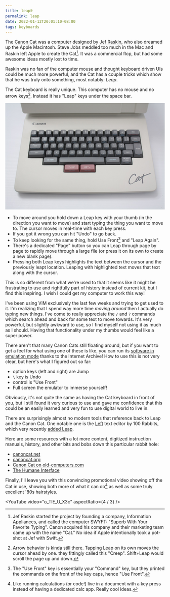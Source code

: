 ```yaml
---
title: leap®
permalink: leap
date: 2022-01-12T20:01:10-08:00
tags: keyboards
---
```


The [Canon Cat] was a computer designed by [Jef Raskin], who also dreamed up the
Apple Macintosh. Steve Jobs meddled too much in the Mac and Raskin left Apple to
create the Cat[^swyft]. It was a commercial flop, but had some awesome ideas
mostly lost to time.

[^swyft]:
    Jef Raskin started the project by founding a company, Information
    Appliances, and called the computer SWYFT: "Superb With Your Favorite
    Typing". Canon acquired his company and their marketing team came up with
    the name "Cat." No idea if Apple intentionally took a pot-shot at Jef with
    Swift.

Raskin was no fan of the computer mouse and thought keyboard driven UIs could be
much more powerful, and the Cat has a couple tricks which show that he was truly
onto something, most notably: _Leap_.

The Cat keyboard is really unique. This computer has no mouse and no arrow
keys[^creep]. Instead it has "Leap" keys under the space bar.

[^creep]:
    Arrow behavior is kinda still there. Tapping Leap on its own moves the
    cursor ahead by one. they fittingly called this "Creep". Shift+Leap would
    scroll the page up and down.

![Canon Cat keyboard](../media/32fbd2a67421bb0d.jpeg)

- To move around you hold down a Leap key with your thumb (in the direction you
  want to move) and start typing the thing you want to move to. The cursor moves
  in real-time with each key press.
- If you got it wrong you can hit "Undo" to go back.
- To keep looking for the same thing, hold Use Front[^use front] and "Leap
  Again".
- There's a dedicated "Page" button so you can Leap through page by page to
  rapidly move through a large file (or press it on its own to create a new
  blank page).
- Pressing both Leap keys highlights the text between the cursor and the
  previously leapt location. Leaping with highlighted text moves that text along
  with the cursor.

[^use front]: The "Use Front" key is essentially your "Command" key, but they
printed the commands on the front of the key caps, hence "Use Front".

This is so different from what we're used to that it seems like it might be
frustrating to use and rightfully part of history instead of current kit, but I
find this inspiring. I wish I could get my computer to work this way!

I've been using VIM exclusively the last few weeks and trying to get used to it.
I'm realizing that I spend way more time _moving around_ then I actually do
typing new things. I've come to really appreciate the `/` and `?` commands which
search ahead and back for some text to move towards. It's very powerful, but
slightly awkward to use, so I find myself not using it as much as I should.
Having that functionality under my thumbs would feel like a super power.

There aren't that many Canon Cats still floating around, but if you want to get
a feel for what using one of these is like, you can run its
[software in emulation mode](https://archive.org/details/canoncat) thanks to the
Internet Archive! How to use this is not very clear, but here's what I figured
out so far:

- option keys (left and right) are Jump
- `\` key is Undo
- control is "Use Front"
- Full screen the emulator to immerse yourself!

Obviously, it's not quite the same as having the Cat keyboard in front of you,
but I still found it very curious to use and gave me confidence that this could
be an easily learned and very fun to use digital world to live in.

There are surprisingly almost no modern tools that reference back to Leap and
the Canon Cat. One notable one is the [Left] text editor by 100 Rabbits, which
very recently
[added Leap](https://twitter.com/hundredrabbits/status/1466832328462790656?s=21).

Here are some resources with a lot more content, digitized instruction manuals,
history, and other bits and bobs down this particular rabbit hole:

- [canoncat.net](http://www.canoncat.net/)
- [canoncat.org](https://www.canoncat.org/)
- [Canon Cat on old-computers.com](https://www.old-computers.com/museum/computer.asp?st=1&c=642)
- [The Humane Interface](https://en.wikipedia.org/wiki/The_Humane_Interface)

Finally, I'll leave you with this convincing promotional video showing off the
Cat in use, showing both more of what it can do[^calc] as well as some truly
excellent '80s hairstyles.

[^calc]:
    Like running calculations (or code!) live in a document with a key press
    instead of having a dedicated calc app. Really cool ideas.

<YouTube video="o_TlE_U_X3c" aspectRatio={4 / 3} />

[canon cat]: https://en.wikipedia.org/wiki/Canon_Cat
[jef raskin]: https://en.wikipedia.org/wiki/Jef_Raskin
[left]: https://100r.co/site/left.html
